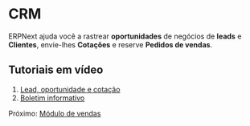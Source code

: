 # CRM



ERPNext ajuda você a rastrear **oportunidades** de negócios de **leads** e
**Clientes**, envie-lhes **Cotações** e reserve **Pedidos de vendas**.


## Tutoriais em vídeo


1. [Lead, oportunidade e cotação](/docs/user/videos/learn/lead-to-quotation)
2. [Boletim informativo](/docs/user/videos/learn/newsletter)


Próximo: [Módulo de vendas](/docs/user/manual/en/selling)



